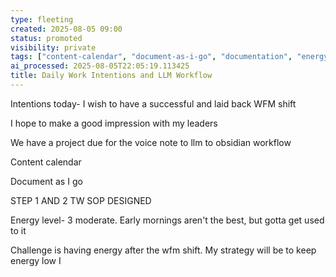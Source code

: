 ```yaml
---
type: fleeting
created: 2025-08-05 09:00
status: promoted
visibility: private
tags: ["content-calendar", "document-as-i-go", "documentation", "energy-management", "llm", "llm-obsidian-workflow", "daily-intentions"]
ai_processed: 2025-08-05T22:05:19.113425
title: Daily Work Intentions and LLM Workflow
---
```

Intentions today- I wish to have a successful and laid back WFM shift

I hope to make a good impression with my leaders

We have a project due for the voice note to llm to obsidian workflow

Content calendar

Document as I go

STEP 1 AND 2 TW SOP DESIGNED 

Energy level- 3 moderate. Early mornings aren't the best, but gotta get used to it

Challenge is having energy after the wfm shift. My strategy will be to keep energy low I